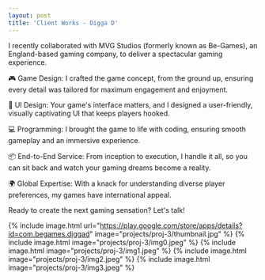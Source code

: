 ```yaml
---
layout: post
title: 'Client Works - Digga D'
---
```


I recently collaborated with MVG Studios (formerly known as Be-Games), an England-based gaming company, to deliver a spectacular gaming experience.

🎮 Game Design: I crafted the game concept, from the ground up, ensuring every detail was tailored for maximum engagement and enjoyment.

🎨 UI Design: Your game's interface matters, and I designed a user-friendly, visually captivating UI that keeps players hooked.

💻 Programming: I brought the game to life with coding, ensuring smooth gameplay and an immersive experience.

📦 End-to-End Service: From inception to execution, I handle it all, so you can sit back and watch your gaming dreams become a reality.

🌍 Global Expertise: With a knack for understanding diverse player preferences, my games have international appeal.

Ready to create the next gaming sensation? Let's talk!

{% include image.html url="https://play.google.com/store/apps/details?id=com.begames.diggad" image="projects/proj-3/thumbnail.jpg" %}
{% include image.html image="projects/proj-3/img0.jpeg" %}
{% include image.html image="projects/proj-3/img1.jpeg" %}
{% include image.html image="projects/proj-3/img2.jpeg" %}
{% include image.html image="projects/proj-3/img3.jpeg" %}